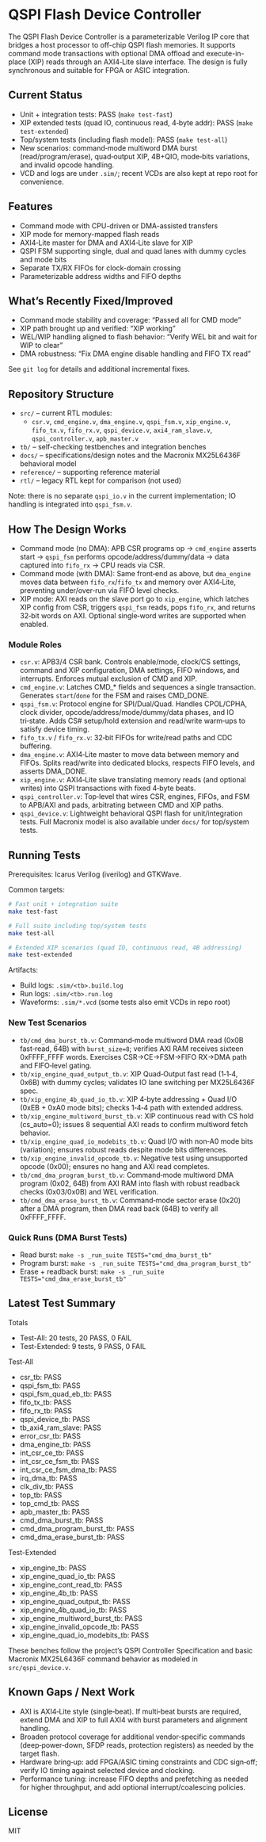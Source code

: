 # QSPI Flash Device Controller

The QSPI Flash Device Controller is a parameterizable Verilog IP core that bridges a host processor to off-chip QSPI flash memories. It supports command mode transactions with optional DMA offload and execute-in-place (XIP) reads through an AXI4‑Lite slave interface. The design is fully synchronous and suitable for FPGA or ASIC integration.

## Current Status
- Unit + integration tests: PASS (`make test-fast`)
- XIP extended tests (quad IO, continuous read, 4‑byte addr): PASS (`make test-extended`)
- Top/system tests (including flash model): PASS (`make test-all`)
- New scenarios: command‑mode multiword DMA burst (read/program/erase), quad‑output XIP, 4B+QIO, mode‑bits variations, and invalid opcode handling.
- VCD and logs are under `.sim/`; recent VCDs are also kept at repo root for convenience.

## Features
- Command mode with CPU-driven or DMA-assisted transfers
- XIP mode for memory-mapped flash reads
- AXI4‑Lite master for DMA and AXI4‑Lite slave for XIP
- QSPI FSM supporting single, dual and quad lanes with dummy cycles and mode bits
- Separate TX/RX FIFOs for clock-domain crossing
- Parameterizable address widths and FIFO depths

## What’s Recently Fixed/Improved
- Command mode stability and coverage: “Passed all for CMD mode”
- XIP path brought up and verified: “XIP working”
- WEL/WIP handling aligned to flash behavior: “Verify WEL bit and wait for WIP to clear”
- DMA robustness: “Fix DMA engine disable handling and FIFO TX read”

See `git log` for details and additional incremental fixes.

## Repository Structure
- `src/` – current RTL modules:
  - `csr.v`, `cmd_engine.v`, `dma_engine.v`, `qspi_fsm.v`, `xip_engine.v`,
    `fifo_tx.v`, `fifo_rx.v`, `qspi_device.v`, `axi4_ram_slave.v`, `qspi_controller.v`, `apb_master.v`
- `tb/` – self-checking testbenches and integration benches
- `docs/` – specifications/design notes and the Macronix MX25L6436F behavioral model
- `reference/` – supporting reference material
- `rtl/` – legacy RTL kept for comparison (not used)

Note: there is no separate `qspi_io.v` in the current implementation; IO handling is integrated into `qspi_fsm.v`.

## How The Design Works
- Command mode (no DMA): APB CSR programs op → `cmd_engine` asserts start → `qspi_fsm` performs opcode/address/dummy/data → data captured into `fifo_rx` → CPU reads via CSR.
- Command mode (with DMA): Same front‑end as above, but `dma_engine` moves data between `fifo_rx`/`fifo_tx` and memory over AXI4‑Lite, preventing under/over‑run via FIFO level checks.
- XIP mode: AXI reads on the slave port go to `xip_engine`, which latches XIP config from CSR, triggers `qspi_fsm` reads, pops `fifo_rx`, and returns 32‑bit words on AXI. Optional single‑word writes are supported when enabled.

### Module Roles
- `csr.v`: APB3/4 CSR bank. Controls enable/mode, clock/CS settings, command and XIP configuration, DMA settings, FIFO windows, and interrupts. Enforces mutual exclusion of CMD and XIP.
- `cmd_engine.v`: Latches CMD_* fields and sequences a single transaction. Generates `start`/`done` for the FSM and raises CMD_DONE.
- `qspi_fsm.v`: Protocol engine for SPI/Dual/Quad. Handles CPOL/CPHA, clock divider, opcode/address/mode/dummy/data phases, and IO tri‑state. Adds CS# setup/hold extension and read/write warm‑ups to satisfy device timing.
- `fifo_tx.v` / `fifo_rx.v`: 32‑bit FIFOs for write/read paths and CDC buffering.
- `dma_engine.v`: AXI4‑Lite master to move data between memory and FIFOs. Splits read/write into dedicated blocks, respects FIFO levels, and asserts DMA_DONE.
- `xip_engine.v`: AXI4‑Lite slave translating memory reads (and optional writes) into QSPI transactions with fixed 4‑byte beats.
- `qspi_controller.v`: Top‑level that wires CSR, engines, FIFOs, and FSM to APB/AXI and pads, arbitrating between CMD and XIP paths.
- `qspi_device.v`: Lightweight behavioral QSPI flash for unit/integration tests. Full Macronix model is also available under `docs/` for top/system tests.

## Running Tests
Prerequisites: Icarus Verilog (iverilog) and GTKWave.

Common targets:
```bash
# Fast unit + integration suite
make test-fast

# Full suite including top/system tests
make test-all

# Extended XIP scenarios (quad IO, continuous read, 4B addressing)
make test-extended
```
Artifacts:
- Build logs: `.sim/<tb>.build.log`
- Run logs: `.sim/<tb>.run.log`
- Waveforms: `.sim/*.vcd` (some tests also emit VCDs in repo root)

### New Test Scenarios
- `tb/cmd_dma_burst_tb.v`: Command‑mode multiword DMA read (0x0B fast‑read, 64B) with `burst_size=8`; verifies AXI RAM receives sixteen 0xFFFF_FFFF words. Exercises CSR→CE→FSM→FIFO RX→DMA path and FIFO‑level gating.
- `tb/xip_engine_quad_output_tb.v`: XIP Quad‑Output fast read (1‑1‑4, 0x6B) with dummy cycles; validates IO lane switching per MX25L6436F spec.
- `tb/xip_engine_4b_quad_io_tb.v`: XIP 4‑byte addressing + Quad I/O (0xEB + 0xA0 mode bits); checks 1‑4‑4 path with extended address.
- `tb/xip_engine_multiword_burst_tb.v`: XIP continuous read with CS hold (cs_auto=0); issues 8 sequential AXI reads to confirm multiword fetch behavior.
- `tb/xip_engine_quad_io_modebits_tb.v`: Quad I/O with non‑A0 mode bits (variation); ensures robust reads despite mode bits differences.
- `tb/xip_engine_invalid_opcode_tb.v`: Negative test using unsupported opcode (0x00); ensures no hang and AXI read completes.
- `tb/cmd_dma_program_burst_tb.v`: Command‑mode multiword DMA program (0x02, 64B) from AXI RAM into flash with robust readback checks (0x03/0x0B) and WEL verification.
- `tb/cmd_dma_erase_burst_tb.v`: Command‑mode sector erase (0x20) after a DMA program, then DMA read back (64B) to verify all 0xFFFF_FFFF.

### Quick Runs (DMA Burst Tests)
- Read burst: `make -s _run_suite TESTS="cmd_dma_burst_tb"`
- Program burst: `make -s _run_suite TESTS="cmd_dma_program_burst_tb"`
- Erase + readback burst: `make -s _run_suite TESTS="cmd_dma_erase_burst_tb"`

## Latest Test Summary

Totals
- Test-All: 20 tests, 20 PASS, 0 FAIL
- Test-Extended: 9 tests, 9 PASS, 0 FAIL

Test-All
- csr_tb: PASS
- qspi_fsm_tb: PASS
- qspi_fsm_quad_eb_tb: PASS
- fifo_tx_tb: PASS
- fifo_rx_tb: PASS
- qspi_device_tb: PASS
- tb_axi4_ram_slave: PASS
- error_csr_tb: PASS
- dma_engine_tb: PASS
- int_csr_ce_tb: PASS
- int_csr_ce_fsm_tb: PASS
- int_csr_ce_fsm_dma_tb: PASS
- irq_dma_tb: PASS
- clk_div_tb: PASS
- top_tb: PASS
- top_cmd_tb: PASS
- apb_master_tb: PASS
- cmd_dma_burst_tb: PASS
- cmd_dma_program_burst_tb: PASS
- cmd_dma_erase_burst_tb: PASS

Test-Extended
- xip_engine_tb: PASS
- xip_engine_quad_io_tb: PASS
- xip_engine_cont_read_tb: PASS
- xip_engine_4b_tb: PASS
- xip_engine_quad_output_tb: PASS
- xip_engine_4b_quad_io_tb: PASS
- xip_engine_multiword_burst_tb: PASS
- xip_engine_invalid_opcode_tb: PASS
- xip_engine_quad_io_modebits_tb: PASS

These benches follow the project’s QSPI Controller Specification and basic Macronix MX25L6436F command behavior as modeled in `src/qspi_device.v`.

## Known Gaps / Next Work
- AXI is AXI4‑Lite style (single‑beat). If multi‑beat bursts are required, extend DMA and XIP to full AXI4 with burst parameters and alignment handling.
- Broaden protocol coverage for additional vendor‑specific commands (deep‑power‑down, SFDP reads, protection registers) as needed by the target flash.
- Hardware bring‑up: add FPGA/ASIC timing constraints and CDC sign‑off; verify IO timing against selected device and clocking.
- Performance tuning: increase FIFO depths and prefetching as needed for higher throughput, and add optional interrupt/coalescing policies.

## License
MIT
